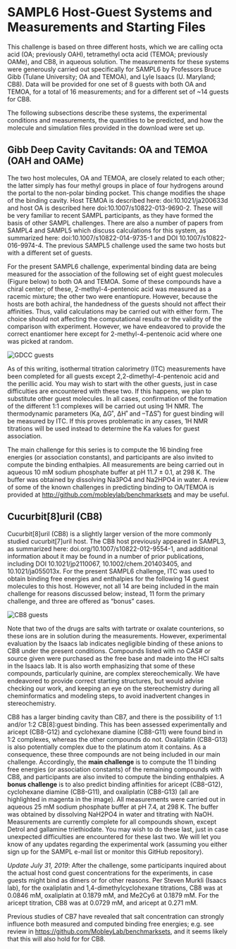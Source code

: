 # SAMPL6 Host-Guest Systems and Measurements and Starting Files

This challenge is based on three different hosts, which we are calling octa acid (OA; previously OAH), tetramethyl octa acid (TEMOA; previously OAMe), and CB8, in aqueous solution.
The measurements for these systems were generously carried out specifically for SAMPL6 by Professors Bruce Gibb (Tulane University; OA and TEMOA), and Lyle Isaacs (U. Maryland; CB8).
Data will be provided for one set of 8 guests with both OA and TEMOA, for a total of 16 measurements; and for a different set of ~14 guests for CB8.

The following subsections describe these systems, the experimental conditions and measurements, the quantities to be predicted, and how the molecule and simulation files provided in the download were set up.

## Gibb Deep Cavity Cavitands: OA and TEMOA (OAH and OAMe)
The two host molecules, OA and TEMOA, are closely related to each other; the latter simply has four methyl groups in place of four hydrogens around the portal to the non-polar binding pocket.
This change modifies the shape of the binding cavity.
Host TEMOA is described here: doi:10.1021/ja200633d and host OA is described here doi:10.1007/s10822-013-9690-2.
These will be very familiar to recent SAMPL participants, as they have formed the basis of other SAMPL challenges.
There are also a number of papers from SAMPL4 and SAMPL5 which discuss calculations for this system, as summarized here: doi:10.1007/s10822-014-9735-1 and DOI 10.1007/s10822-016-9974-4.
The previous SAMPL5 challenge used the same two hosts but with a different set of guests.

For the present SAMPL6 challenge, experimental binding data are being measured for the association of the following set of eight guest molecules (Figure below) to both OA and TEMOA.
Some of these compounds have a chiral center; of these, 2-methyl-4-pentenoic acid was measured as a racemic mixture; the other two were enantiopure.
However, because the hosts are both achiral, the handedness of the guests should not affect their affinities.
Thus, valid calculations may be carried out with either form.
The choice should not affecting the computational results or the validity of the comparison with experiment.
However, we have endeavored to provide the correct enantiomer here except for 2-methyl-4-pentenoic acid where one was picked at random.

![GDCC guests](images/GDCC_guests.jpg)

As of this writing, isothermal titration calorimetry (ITC) measurements have been completed for all guests except 2,2-dimethyl-4-pentenoic acid and the perillic acid.
You may wish to start with the other guests, just in case difficulties are encountered with these two.
If this happens, we plan to substitute other guest molecules.
In all cases, confirmation of the formation of the different 1:1 complexes will be carried out using 1H NMR.
The thermodynamic parameters (Ka, ΔG˚, ΔH˚ and –TΔS˚) for guest binding will be measured by ITC.
If this proves problematic in any cases, 1H NMR titrations will be used instead to determine the Ka values for guest association.  

The main challenge for this series is to compute the 16 binding free energies (or association constants), and participants are also invited to compute the binding enthalpies.
All measurements are being carried out in aqueous 10 mM sodium phosphate buffer at pH 11.7 ± 0.1, at 298 K. The buffer was obtained by dissolving Na3PO4 and Na2HPO4 in water.
A review of some of the known challenges in predicting binding to OA/TEMOA is provided at http://github.com/mobleylab/benchmarksets and may be useful.

## Cucurbit[8]uril (CB8)
Cucurbit[8]uril (CB8) is a slightly larger version of the more commonly studied cucurbit[7]uril host.
The CB8 host previously appeared in SAMPL3, as summarized here: doi.org/10.1007/s10822-012-9554-1, and additional information about it may be found in a number of prior publications, including  DOI 10.1021/jp2110067, 10.1002/chem.201403405, and 10.1021/ja055013x.
For the present SAMPL6 challenge, ITC was used to obtain binding free energies and enthalpies for the following 14 guest molecules to this host.
However, not all 14 are being included in the main challenge for reasons discussed below; instead, 11 form the primary challenge, and three are offered as “bonus” cases.

![CB8 guests](images/CB8_guests.jpg)

Note that two of the drugs are salts with  tartrate or oxalate counterions, so these ions are in solution during the measurements.
However, experimental evaluation by the Isaacs lab indicates negligible binding of these anions to CB8 under the present conditions.
Compounds listed with no CAS# or source given were purchased as the free base and made into the HCl salts in the Isaacs lab.
It is also worth emphasizing that some of these compounds, particularly quinine, are complex stereochemically.
We have endeavored to provide correct starting structures, but would advise checking our work, and keeping an eye on the stereochemistry during all cheminformatics and modeling steps, to avoid inadvertent changes in stereochemistry.

CB8 has a larger binding cavity than CB7, and there is the possibility of 1:1 and/or 1:2 CB[8]:guest binding.
This has been assessed experimentally and aricept (CB8-G12) and cyclohexane diamine (CB8-G11) were found bind in 1:2 complexes, whereas the other compounds do not.
Oxaliplatin (CB8-G13) is also potentially complex due to the platinum atom it contains.
As a consequence,  these three compounds are not being included in our main challenge.
Accordingly, the **main challenge** is to compute the 11 binding free energies (or association constants) of the remaining compounds with CB8, and participants are also invited to compute the binding enthalpies.
A **bonus challenge** is to also predict binding affinities for aricept (CB8-G12), cyclohexane diamine (CB8-G11), and oxaliplatin (CB8-G13) (all are highlighted in magenta in the image).
All measurements were carried out in aqueous 25 mM sodium phosphate buffer at pH 7.4, at 298 K. The buffer was obtained by dissolving NaH2PO4 in water and titrating with NaOH.
Measurements are currently complete for all compounds shown, except Detrol and gallamine triethiodate.
You may wish to do these last, just in case unexpected difficulties are encountered for these last two.
We will let you know of any updates regarding the experimental work (assuming you either sign up for the SAMPL e-mail list or monitor this GitHub repository).

*Update July 31, 2019*: After the challenge, some participants inquired about the actual host cond guest concentrations for the experiments, in case guests might bind as dimers or for other reasons. Per Steven Murkli (Isaacs lab), for the oxaliplatin and 1,4-dimethylcyclohexane titrations, CB8 was at 0.0846 mM, oxaliplatin at 0.1879 mM, and Me2Cy6 at 0.1879 mM. For the aricept titration, CB8 was at 0.0729 mM, and aricept at 0.271 mM.

Previous studies of CB7 have revealed that salt concentration can strongly influence both measured and computed binding free energies; e.g. see review in https://github.com/MobleyLab/benchmarksets, and it seems likely that this will also hold for  for CB8.
